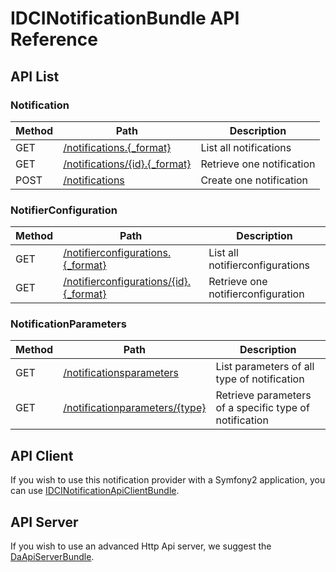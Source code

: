 IDCINotificationBundle API Reference
====================================


API List
--------

### Notification
| Method | Path                                                                     | Description
|--------|--------------------------------------------------------------------------|------------
| GET    | [/notifications.{_format}](api/notification/get_notifications.md)        | List all notifications
| GET    | [/notifications/{id}.{_format}](api/notification/get_notification.md)    | Retrieve one notification
| POST   | [/notifications](api/notification/post_notifications.md)                 | Create one notification

### NotifierConfiguration
| Method | Path                                                                                               | Description
|--------|----------------------------------------------------------------------------------------------------|------------
| GET    | [/notifierconfigurations.{_format}](api/notifierconfiguration/get_notifierconfigurations.md)       | List all notifierconfigurations
| GET    | [/notifierconfigurations/{id}.{_format}](api/notifierconfiguration/get_notifierconfiguration.md)   | Retrieve one notifierconfiguration

### NotificationParameters
| Method | Path                                                                             | Description
|--------|----------------------------------------------------------------------------------|------------
| GET    | [/notificationsparameters](api/notificationparameters/get_notifications_parameters.md)     | List parameters of all type of notification
| GET    | [/notificationparameters/{type}](api/notificationparameters/get_notification_parameters.md)| Retrieve parameters of a specific type of notification

API Client
----------

If you wish to use this notification provider with a Symfony2 application,
you can use [IDCINotificationApiClientBundle](https://github.com/IDCI-Consulting/NotificationApiClientBundle.git).


API Server
----------

If you wish to use an advanced Http Api server,
we suggest the [DaApiServerBundle](https://github.com/Gnuckorg/DaApiServerBundle.git).


